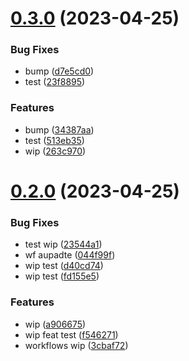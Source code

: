 # [0.3.0](https://github.com/codingkwazii/nx-react-actions/compare/v0.2.0...v0.3.0) (2023-04-25)


### Bug Fixes

* bump ([d7e5cd0](https://github.com/codingkwazii/nx-react-actions/commit/d7e5cd048b74cc7586c03a3d2ab9297873985fcd))
* test ([23f8895](https://github.com/codingkwazii/nx-react-actions/commit/23f8895b6940121af0c30493bb3b60d2b7313d3f))


### Features

* bump ([34387aa](https://github.com/codingkwazii/nx-react-actions/commit/34387aa9596c6ebde31c60b7ddd72dc119222099))
* test ([513eb35](https://github.com/codingkwazii/nx-react-actions/commit/513eb35da1d9d2b1f98ba9e5166ada121a5c7b50))
* wip ([263c970](https://github.com/codingkwazii/nx-react-actions/commit/263c970d860d6ad01997f9ad149d8b9a6e0d59dd))



# [0.2.0](https://github.com/codingkwazii/nx-react-actions/compare/fd155e5fc18c261f4697740bdb547a69a439b37d...v0.2.0) (2023-04-25)


### Bug Fixes

* test wip ([23544a1](https://github.com/codingkwazii/nx-react-actions/commit/23544a1d4dae011e4d35214cc55aa028d69002b2))
* wf aupadte ([044f99f](https://github.com/codingkwazii/nx-react-actions/commit/044f99f5561583f5905170a7d9b22704a8b095ee))
* wip test ([d40cd74](https://github.com/codingkwazii/nx-react-actions/commit/d40cd743e0a1db0369a99b6acb13fc44fd238d27))
* wip test ([fd155e5](https://github.com/codingkwazii/nx-react-actions/commit/fd155e5fc18c261f4697740bdb547a69a439b37d))


### Features

* wip ([a906675](https://github.com/codingkwazii/nx-react-actions/commit/a9066755ed307a8b61c20c746b6881dc62f59ea2))
* wip feat test ([f546271](https://github.com/codingkwazii/nx-react-actions/commit/f546271de433bae68440b8b60b283ba8621dd362))
* workflows wip ([3cbaf72](https://github.com/codingkwazii/nx-react-actions/commit/3cbaf72140d10e209fcb7b9707ca01b52038208e))



